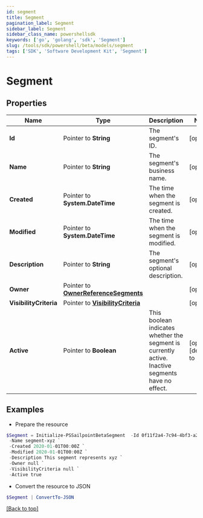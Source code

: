 ```yaml
---
id: segment
title: Segment
pagination_label: Segment
sidebar_label: Segment
sidebar_class_name: powershellsdk
keywords: ['go', 'golang', 'sdk', 'Segment'] 
slug: /tools/sdk/powershell/beta/models/segment
tags: ['SDK', 'Software Development Kit', 'Segment']
---
```



# Segment

## Properties

Name | Type | Description | Notes
------------ | ------------- | ------------- | -------------
**Id** |  Pointer to **String** | The segment&#39;s ID. | [optional] 
**Name** |  Pointer to **String** | The segment&#39;s business name. | [optional] 
**Created** |  Pointer to **System.DateTime** | The time when the segment is created. | [optional] 
**Modified** |  Pointer to **System.DateTime** | The time when the segment is modified. | [optional] 
**Description** |  Pointer to **String** | The segment&#39;s optional description. | [optional] 
**Owner** |  Pointer to [**OwnerReferenceSegments**](owner-reference-segments) |  | [optional] 
**VisibilityCriteria** |  Pointer to [**VisibilityCriteria**](visibility-criteria) |  | [optional] 
**Active** |  Pointer to **Boolean** | This boolean indicates whether the segment is currently active. Inactive segments have no effect. | [optional] [default to $false]

## Examples

- Prepare the resource
```powershell
$Segment = Initialize-PSSailpointBetaSegment  -Id 0f11f2a4-7c94-4bf3-a2bd-742580fe3bde `
 -Name segment-xyz `
 -Created 2020-01-01T00:00Z `
 -Modified 2020-01-01T00:00Z `
 -Description This segment represents xyz `
 -Owner null `
 -VisibilityCriteria null `
 -Active true
```

- Convert the resource to JSON
```powershell
$Segment | ConvertTo-JSON
```


[[Back to top]](#) 

